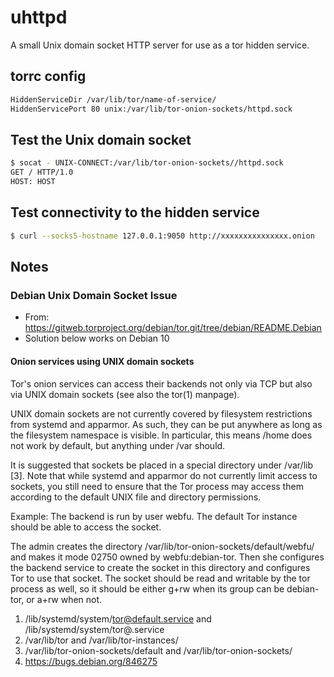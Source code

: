 # uhttpd

A small Unix domain socket HTTP server for use as a tor hidden service.

## torrc config

```bash
HiddenServiceDir /var/lib/tor/name-of-service/
HiddenServicePort 80 unix:/var/lib/tor-onion-sockets/httpd.sock
```

## Test the Unix domain socket

```bash
$ socat - UNIX-CONNECT:/var/lib/tor-onion-sockets//httpd.sock
GET / HTTP/1.0
HOST: HOST
```

## Test connectivity to the hidden service

```bash
$ curl --socks5-hostname 127.0.0.1:9050 http://xxxxxxxxxxxxxxx.onion
```

## Notes

### Debian Unix Domain Socket Issue

  * From: https://gitweb.torproject.org/debian/tor.git/tree/debian/README.Debian
  * Solution below works on Debian 10

#### Onion services using UNIX domain sockets

Tor's onion services can access their backends not only via TCP but also
via UNIX domain sockets (see also the tor(1) manpage).

UNIX domain sockets are not currently covered by filesystem restrictions
from systemd and apparmor. As such, they can be put anywhere as long as
the filesystem namespace is visible. In particular, this means /home
does not work by default, but anything under /var should.

It is suggested that sockets be placed in a special directory under
/var/lib [3]. Note that while systemd and apparmor do not currently
limit access to sockets, you still need to ensure that the Tor
process may access them according to the default UNIX file and directory
permissions.

Example: The backend is run by user webfu. The default Tor instance
should be able to access the socket.

The admin creates the directory /var/lib/tor-onion-sockets/default/webfu/
and makes it mode 02750 owned by webfu:debian-tor. Then she configures
the backend service to create the socket in this directory and
configures Tor to use that socket. The socket should be read and
writable by the tor process as well, so it should be either g+rw when
its group can be debian-tor, or a+rw when not.

  1. /lib/systemd/system/tor@default.service and /lib/systemd/system/tor@.service
  2. /var/lib/tor and /var/lib/tor-instances/<instancename>
  3. /var/lib/tor-onion-sockets/default and /var/lib/tor-onion-sockets/<instancename>
  4. https://bugs.debian.org/846275

